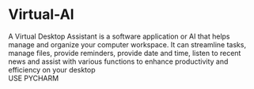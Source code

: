 # Virtual-AI

A Virtual Desktop Assistant is a software application or AI that helps manage and organize your computer workspace. It can streamline tasks, manage files, provide reminders, provide date and time, listen to recent news and assist with various functions to enhance productivity and efficiency on your desktop
<br>
USE PYCHARM